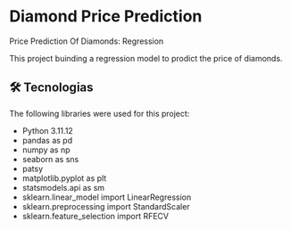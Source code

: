 # Diamond Price Prediction

Price Prediction Of Diamonds: Regression

This project buinding a regression model to prodict the price of diamonds. 

## 🛠️ Tecnologias

The following libraries were used for this project:

- Python 3.11.12
- pandas as pd
- numpy as np
- seaborn as sns
- patsy
- matplotlib.pyplot as plt
- statsmodels.api as sm
- sklearn.linear_model import LinearRegression
- sklearn.preprocessing import StandardScaler
- sklearn.feature_selection import RFECV
